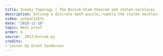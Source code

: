 ```yaml
---
title: Sneaky Topology | The Borsuk-Ulam theorem and stolen necklaces
description: Solving a discrete math puzzle, namely the stolen necklace problem, using topology, namely the Borsuk Ulam theorem
video: yuVqxCSsE7c
date: "2018-11-18"
topic: Neat proof
order: 4
source: _2017/borsuk.py
credits:
- Lesson by Grant Sanderson
---
```

